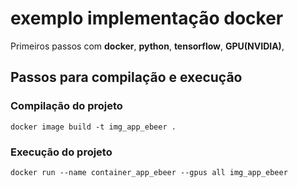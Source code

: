 # exemplo implementação docker

Primeiros passos com **docker**, **python**, **tensorflow**, **GPU(NVIDIA)**, 

## Passos para compilação e execução

### Compilação do projeto

 ```
docker image build -t img_app_ebeer .
```

### Execução do projeto

 ```
docker run --name container_app_ebeer --gpus all img_app_ebeer
```